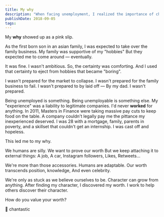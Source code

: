 ```yaml
---
title: My why
description: "When facing unemployment, I realized the importance of character and adaptability. This experience inspired me to commit to helping others discover their worth."
publishDate: 2018-09-05
tags:
---
```


My **why** showed up as a pink slip.

As the first born son in an asian family,
I was expected to take over the family business.
My family was supportive of my "hobbies"
But they expected me to come around — eventually.

It was fine.
I wasn't ambitious.
So, the certainty was comforting.
And I used that certainty to eject from hobbies that became "boring".

I wasn't prepared for the market to collapse.
I wasn't prepared for the family business to fail.
I wasn't prepared to by laid off —
By my dad.
I wasn't prepared.

Being unemployed is something.
Being unemployable is something else.
My "experience" was a liability to legitimate companies.
I'd never **worked** for anything.
In 2011, Masters in Finance were taking massive pay cuts to keep food on the table.
A company couldn't legally pay me the pittance my inexperienced deserved.
I was 28 with a mortgage, family, parents in poverty, and a skillset that couldn't get an internship.
I was cast off and hopeless.

This led me to my why.

We humans are silly.
We want to prove our worth
But we keep attaching it to external things:
A job,
A car,
Instagram followers,
Likes,
Retweets...

We're more than those accessories.
Humans are adaptable.
Our worth transcends position,
knowledge,
And even celebrity.

We're only as stuck as we believe ourselves to be.
Character can grow from anything.
After finding my character,
I discovered my worth.
I work to help others discover their character.

How do you value your worth?

💓 chantastic
